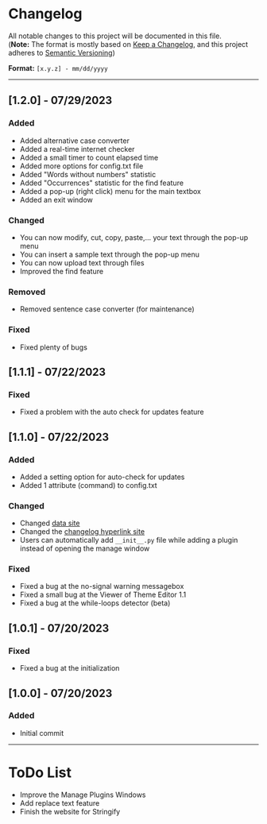 # Changelog

All notable changes to this project will be documented in this file.<br>
(**Note:** The format is mostly based on [Keep a Changelog](https://keepachangelog.com/en/1.0.0/), and this project adheres to [Semantic Versioning](https://semver.org/spec/v2.0.0.html))

**Format:** `[x.y.z] - mm/dd/yyyy`
<hr>

## [1.2.0] - 07/29/2023
### Added
- Added alternative case converter
- Added a real-time internet checker
- Added a small timer to count elapsed time
- Added more options for config.txt file
- Added "Words without numbers" statistic
- Added "Occurrences" statistic for the find feature
- Added a pop-up (right click) menu for the main textbox
- Added an exit window
### Changed
- You can now modify, cut, copy, paste,... your text through the pop-up menu
- You can insert a sample text through the pop-up menu
- You can now upload text through files
- Improved the find feature
### Removed
- Removed sentence case converter (for maintenance)
### Fixed
- Fixed plenty of bugs

## [1.1.1] - 07/22/2023
### Fixed
- Fixed a problem with the auto check for updates feature

## [1.1.0] - 07/22/2023
### Added
- Added a setting option for auto-check for updates
- Added 1 attribute (command) to config.txt
### Changed
- Changed [data site](https://clients-data.netlify.app)
- Changed the [changelog hyperlink site](https://github.com/ItsHungg/Stringify/blob/main/CHANGELOG.md)
- Users can automatically add `__init__.py` file while adding a plugin instead of opening the manage window
### Fixed
- Fixed a bug at the no-signal warning messagebox
- Fixed a small bug at the Viewer of Theme Editor 1.1
- Fixed a bug at the while-loops detector (beta)

## [1.0.1] - 07/20/2023
### Fixed
- Fixed a bug at the initialization

## [1.0.0] - 07/20/2023
### Added
- Initial commit

<hr>

# ToDo List
- Improve the Manage Plugins Windows
- Add replace text feature
- Finish the website for Stringify
